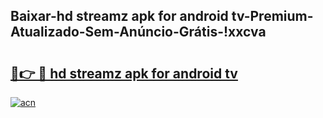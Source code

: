 
## Baixar-hd streamz apk for android tv-Premium-Atualizado-Sem-Anúncio-Grátis-!xxcva

# <h2><a href="https://andorid.site?title=hd_streamz_apk_for_android_tv&ref=27">🔗👉 🔴 hd streamz apk for android tv</a></h2>

[![acn](https://github.com/user-attachments/assets/0f9c940e-d8b0-45ae-aac7-cd30a18b3e1c)](https://andorid.site?title=hd_streamz_apk_for_android_tv&ref=27)

